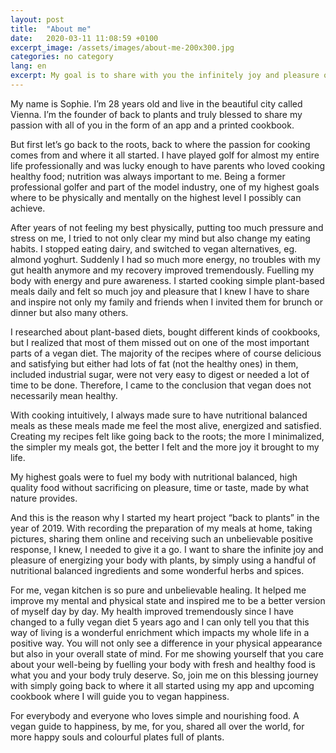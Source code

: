 ```yaml
---
layout: post
title:  "About me"
date:   2020-03-11 11:08:59 +0100
excerpt_image: /assets/images/about-me-200x300.jpg
categories: no category
lang: en
excerpt: My goal is to share with you the infinitely joy and pleasure of energizing your body with plants, by simply using a handful of nutritional balanced ingredients and some wonderful herbs and spices.
---
```

My name is Sophie. I’m 28 years old and live in the beautiful city called Vienna. I’m the founder of back to plants and truly blessed to share my passion with all of you in the form of an app and a printed cookbook.

But first let’s go back to the roots, back to where the passion for cooking comes from and where it all started. I have played golf for almost my entire life professionally and was lucky enough to have parents who loved cooking healthy food; nutrition was always important to me. Being a former professional golfer and part of the model industry, one of my highest goals where to be physically and mentally on the highest level I possibly can achieve.

After years of not feeling my best physically, putting too much pressure and stress on me, I tried to not only clear my mind but also change my eating habits. I stopped eating dairy, and switched to vegan alternatives, eg. almond yoghurt. Suddenly I had so much more energy, no troubles with my gut health anymore and my recovery improved tremendously. Fuelling my body with energy and pure awareness.
I started cooking simple plant-based meals daily and felt so much joy and pleasure that I knew I have to share and inspire not only my family and friends when I invited them for brunch or dinner but also many others.

I researched about plant-based diets, bought different kinds of cookbooks, but I realized that most of them missed out on one of the most important parts of a vegan diet. The majority of the recipes where of course delicious and satisfying but either had lots of fat (not the healthy ones) in them, included industrial sugar, were not very easy to digest or needed a lot of time to be done. Therefore, I came to the conclusion that vegan does not necessarily mean healthy.

With cooking intuitively, I always made sure to have nutritional balanced meals as these meals made me feel the most alive, energized and satisfied. Creating my recipes felt like going back to the roots; the more I minimalized, the simpler my meals got, the better I felt and the more joy it brought to my life.

My highest goals were to fuel my body with nutritional balanced, high quality food without sacrificing on pleasure, time or taste, made by what nature provides.

And this is the reason why I started my heart project “back to plants” in the year of 2019. With recording the preparation of my meals at home, taking pictures, sharing them online and receiving such an unbelievable positive response, I knew, I needed to give it a go. I want to share the infinite joy and pleasure of energizing your body with plants, by simply using a handful of nutritional balanced ingredients and some wonderful herbs and spices.

For me, vegan kitchen is so pure and unbelievable healing. It helped me improve my mental and physical state and inspired me to be a better version of myself day by day. My health improved tremendously since I have changed to a fully vegan diet 5 years ago and I can only tell you that this way of living is a wonderful enrichment which impacts my whole life in a positive way. You will not only see a difference in your physical appearance but also in your overall state of mind. For me showing yourself that you care about your well-being by fuelling your body with fresh and healthy food is what you and your body truly deserve.
So, join me on this blessing journey with simply going back to where it all started using my app and upcoming cookbook where I will guide you to vegan happiness.

For everybody and everyone who loves simple and nourishing food. A vegan guide to happiness, by me, for you, shared all over the world, for more happy souls and colourful plates full of plants.
